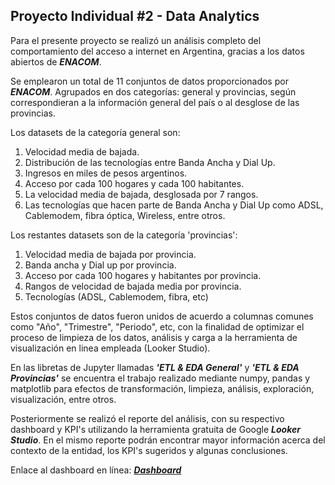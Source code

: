 ## Proyecto Individual #2 - Data Analytics


Para el presente proyecto se realizó un análisis completo del comportamiento del acceso a internet en Argentina, gracias a los datos abiertos de ***ENACOM***. 

Se emplearon un total de 11 conjuntos de datos proporcionados por ***ENACOM***. Agrupados en dos categorías: general y provincias, según correspondieran a la información general del país o al desglose de las provincias.

Los datasets de la categoría general son:

1. Velocidad media de bajada.
2. Distribución de las tecnologías entre Banda Ancha y Dial Up.
3. Ingresos en miles de pesos argentinos.
4. Acceso por cada 100 hogares y cada 100 habitantes.
5. La velocidad media de bajada, desglosada por 7 rangos.
6. Las tecnologías que hacen parte de Banda Ancha y Dial Up como ADSL, Cablemodem, fibra óptica, Wireless, entre otros.

Los restantes datasets son de la categoría 'provincias':

1. Velocidad media de bajada por provincia.
2. Banda ancha y Dial up por provincia.
3. Acceso por cada 100 hogares y habitantes por provincia.
4. Rangos de velocidad de bajada media por provincia.
5. Tecnologías (ADSL, Cablemodem, fibra, etc)

Estos conjuntos de datos fueron unidos de acuerdo a columnas comunes como "Año", "Trimestre", "Periodo", etc, con la finalidad de optimizar el proceso de limpieza de los datos, análisis y carga a la herramienta de visualización en linea empleada (Looker Studio).

En las libretas de Jupyter llamadas ***'ETL & EDA General'*** y ***'ETL & EDA Provincias'*** se encuentra el trabajo realizado mediante numpy, pandas y matplotlib para efectos de transformación, limpieza, análisis, exploración, visualización, entre otros. 

Posteriormente se realizó el reporte del análisis, con su respectivo dashboard y KPI's utilizando la herramienta gratuita de Google ***Looker Studio***. En el mismo reporte podrán encontrar mayor información acerca del contexto de la entidad, los KPI's sugeridos y algunas conclusiones.

Enlace al dashboard en línea: [***Dashboard***](https://lookerstudio.google.com/reporting/c01cc39d-e52d-4020-8b2e-668304889813)
